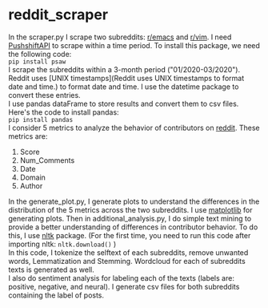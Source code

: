 # reddit_scraper
In the scraper.py I scrape two subreddits: [r/emacs](https://www.reddit.com/r/emacs/) and [r/vim](https://www.reddit.com/r/vim/). I need [PushshiftAPI](https://github.com/pushshift/api) to scrape within a time period.
To install this package, we need the following code:  
 ```pip install psaw ```  
 I scrape the subreddits within a 3-month period ("01/2020-03/2020").
 Reddit uses [UNIX timestamps](Reddit uses UNIX timestamps to format date and time.) to format date and time. I use the datetime package to convert these entries.  
 I use pandas dataFrame to store results and convert them to csv files. Here's the code to install pandas:  
  ```pip install pandas ```  
I consider 5 metrics to analyze the behavior of contributors on [reddit](reddit.com). These metrics are:  
1. Score
2. Num_Comments
3. Date
4. Domain
5. Author  

In the generate_plot.py, I generate plots to understand the differences in the distribution of the 5 metrics across the two subreddits. I use [matplotlib](https://matplotlib.org/) for generating plots.
Then in additional_analysis.py, I do simple text mining to provide a better understanding of differences in contributor behavior. To do this, I use [nltk](www.nltk.org
) package. (For the first time, you need to run this code after importing nltk: ``` nltk.download() ``` )  
In this code, I tokenize the selftext of each subreddits, remove unwanted words, Lemmatization and Stemming. Wordcloud for each of subreddits texts is generated as well.  
I also do sentiment analysis for labeling each of the texts (labels are: positive, negative, and neural). I generate csv files for both subreddits containing the label of posts.
